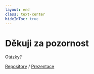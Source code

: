 ```yaml
---
layout: end
class: text-center
hideInToc: true
---
```


# Děkuji za pozornost

Otázky?

[Repository](https://github.com/OA-PVA4-Syllabus/pva4_prednasky) / [Prezentace](https://oa-pva4-syllabus.github.io/pva4_prednasky/)

